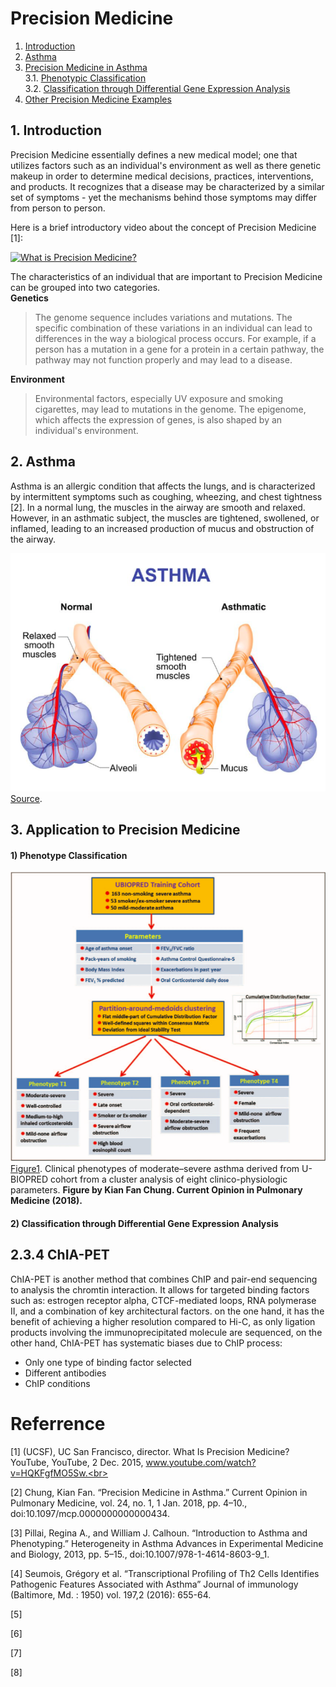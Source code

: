 # Precision Medicine 
1. [Introduction](#1)
2. [Asthma](#2)<br>
3. [Precision Medicine in Asthma](#3)<br>
    3.1. [Phenotypic Classification](#31)<br>
    3.2. [Classification through Differential Gene Expression Analysis](#32)
4. [Other Precision Medicine Examples](#234)


## 1. Introduction<a name="1"></a>

Precision Medicine essentially defines a new medical model; one that utilizes factors such as an individual's environment as well as there genetic makeup in order to determine medical decisions, practices, interventions, and products. It recognizes that a disease may be characterized by a similar set of symptoms - yet the mechanisms behind those symptoms may differ from person to person. 

Here is a brief introductory video about the concept of Precision Medicine [1]:

[![What is Precision Medicine?](https://img.youtube.com/vi/HQKFgfMO5Sw/0.jpg)](https://www.youtube.com/watch?v=HQKFgfMO5Sw)

The characteristics of an individual that are important to Precision Medicine can be grouped into two categories.<br>
**Genetics**
> The genome sequence includes variations and mutations. The specific combination of these variations in an individual can lead to differences in the way a biological process occurs. For example, if a person has a mutation in a gene for a protein in a certain pathway, the pathway may not function properly and may lead to a disease.

**Environment**
> Environmental factors, especially UV exposure and smoking cigarettes, may lead to mutations in the genome. The epigenome, which affects the expression of genes, is also shaped by an individual's environment.

## 2. Asthma<a name="2"></a>

Asthma is an allergic condition that affects the lungs, and is characterized by intermittent symptoms such as coughing, wheezing, and chest tightness [2]. In a normal lung, the muscles in the airway are smooth and relaxed. However, in an asthmatic subject, the muscles are tightened, swollened, or inflamed, leading to an increased production of mucus and obstruction of the airway. 

![](/figure2.png)<br>
[Source](https://www.webmd.com/asthma/ss/slideshow-asthma-overview).


## 3. Application to Precision Medicine<a name="3"></a>
#### 1) Phenotype Classification<a name="31"></a>

![](/figure1.png)<br>
[Figure1](https://insights.ovid.com/pubmed?pmid=29045293). Clinical phenotypes of moderate–severe asthma derived from U-BIOPRED cohort from a cluster analysis of eight clinico-physiologic parameters. **Figure by Kian Fan Chung. Current Opinion in Pulmonary Medicine (2018).**

#### 2) Classification through Differential Gene Expression Analysis<a name="32"></a>



## 2.3.4 ChIA-PET<a name="234"></a> 
ChIA-PET is another method that combines ChIP and pair-end sequencing to analysis the chromtin interaction. It allows for targeted binding factors such as: estrogen receptor alpha, CTCF-mediated loops, RNA polymerase II, and a combination of key architectural factors. on the one hand, it has the benefit of achieving a higher resolution compared to Hi-C, as only ligation products involving the immunoprecipitated molecule are sequenced, on the other hand, ChIA-PET has systematic biases due to ChIP process:
- Only one type of binding factor selected
- Different antibodies
- ChIP conditions


# Referrence
[1] (UCSF), UC San Francisco, director. What Is Precision Medicine? YouTube, YouTube, 2 Dec. 2015, www.youtube.com/watch?v=HQKFgfMO5Sw.<br>

[2] Chung, Kian Fan. “Precision Medicine in Asthma.” Current Opinion in Pulmonary Medicine, vol. 24, no. 1, 1 Jan. 2018, pp. 4–10., doi:10.1097/mcp.0000000000000434.<br>

[3] Pillai, Regina A., and William J. Calhoun. “Introduction to Asthma and Phenotyping.” Heterogeneity in Asthma Advances in Experimental Medicine and Biology, 2013, pp. 5–15., doi:10.1007/978-1-4614-8603-9_1. <br>

[4] Seumois, Grégory et al. “Transcriptional Profiling of Th2 Cells Identifies Pathogenic Features Associated with Asthma” Journal of immunology (Baltimore, Md. : 1950) vol. 197,2 (2016): 655-64.<br>

[5] <br>

[6] <br>

[7] <br>

[8] 

